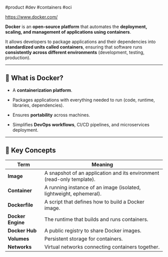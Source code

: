#product #dev #containers #oci

https://www.docker.com/

**Docker** is an **open-source platform** that automates the **deployment, scaling, and management of applications using containers**.

It allows developers to package applications and their dependencies into **standardized units called containers**, ensuring that software runs **consistently across different environments** (development, testing, production).

---

## 🔹 What is Docker?

- A **containerization platform**.
    
- Packages applications with everything needed to run (code, runtime, libraries, dependencies).
    
- Ensures **portability** across machines.
    
- Simplifies **DevOps workflows**, CI/CD pipelines, and microservices deployment.
    

---

## 🔹 Key Concepts

| Term              | Meaning                                                                |
| ----------------- | ---------------------------------------------------------------------- |
| **Image**         | A snapshot of an application and its environment (read-only template). |
| **Container**     | A running instance of an image (isolated, lightweight, ephemeral).     |
| **Dockerfile**    | A script that defines how to build a Docker image.                     |
| **Docker Engine** | The runtime that builds and runs containers.                           |
| **Docker Hub**    | A public registry to share Docker images.                              |
| **Volumes**       | Persistent storage for containers.                                     |
| **Networks**      | Virtual networks connecting containers together.                       |
